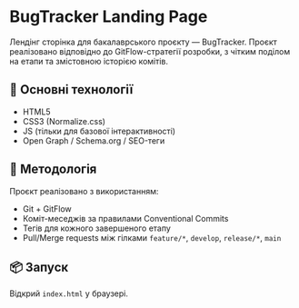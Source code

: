 # BugTracker Landing Page

Лендінг сторінка для бакалаврського проєкту — BugTracker. Проєкт реалізовано відповідно до GitFlow-стратегії розробки, з чітким поділом на етапи та змістовною історією комітів.

## 📌 Основні технології
- HTML5
- CSS3 (Normalize.css)
- JS (тільки для базової інтерактивності)
- Open Graph / Schema.org / SEO-теги

## 🔄 Методологія
Проєкт реалізовано з використанням:
- Git + GitFlow
- Коміт-меседжів за правилами Conventional Commits
- Тегів для кожного завершеного етапу
- Pull/Merge requests між гілками `feature/*`, `develop`, `release/*`, `main`

## 📦 Запуск
Відкрий `index.html` у браузері.